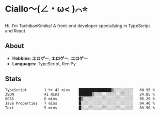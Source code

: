 # Ciallo～(∠・ω< )⌒⭐️

Hi, I'm TachibanKimika! A front-end developer specializing in TypeScript and React.

## About
- **Hobbies:** **エロゲー**, **エロゲー**, **エロゲー**
- **Languages:** TypeScript, ~~Ren’Py~~

## Stats
<!--START_SECTION:waka-->

```txt
TypeScript        1 hr 42 mins    ███████████████▒░░░░░░░░░   60.95 %
JSON              41 mins         ██████▒░░░░░░░░░░░░░░░░░░   24.85 %
SCSS              8 mins          █▒░░░░░░░░░░░░░░░░░░░░░░░   05.29 %
Java Properties   7 mins          █░░░░░░░░░░░░░░░░░░░░░░░░   04.46 %
Text              5 mins          █░░░░░░░░░░░░░░░░░░░░░░░░   03.50 %
```

<!--END_SECTION:waka-->

<!-- ![Metrics](https://metrics.lecoq.io/TachibanaKimika?template=classic&base.activity=0&base.community=0&base.repositories=0&languages=1&isocalendar=1&isocalendar.duration=half-year&languages.limit=8&languages.sections=most-used&languages.colors=github&languages.threshold=0%25&languages.indepth=false&languages.recent.load=300&languages.recent.days=14&config.timezone=Asia%2FShanghai)
 -->
